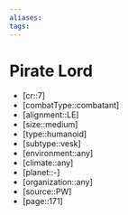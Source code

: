 ```yaml
---
aliases: 
tags: 
---
```


# Pirate Lord

- [cr::7]
- [combatType::combatant]
- [alignment::LE]
- [size::medium]
- [type::humanoid]
- [subtype::vesk]
- [environment::any]
- [climate::any]
- [planet::-]
- [organization::any]
- [source::PW]
- [page::171]
